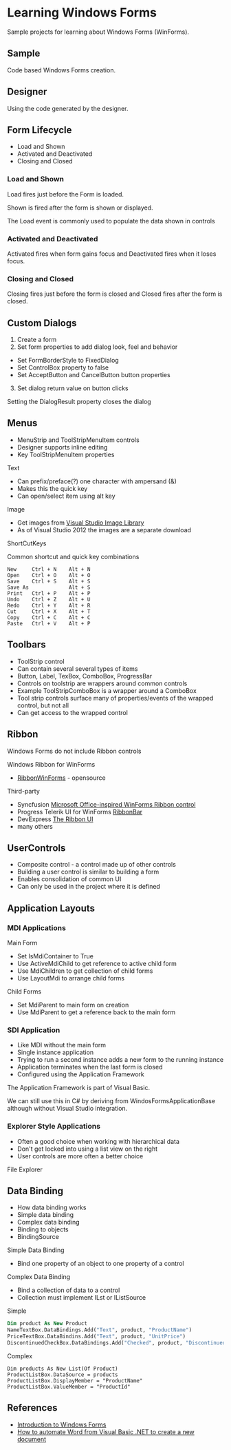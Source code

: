 # Learning Windows Forms

Sample projects for learning about Windows Forms (WinForms).

## Sample

Code based Windows Forms creation.

## Designer

Using the code generated by the designer.

## Form Lifecycle

- Load and Shown
- Activated and Deactivated
- Closing and Closed

### Load and Shown

Load fires just before the Form is loaded.

Shown is fired after the form is shown or displayed.

The Load event is commonly used to populate the data shown in controls

### Activated and Deactivated

Activated fires when form gains focus and Deactivated fires when it loses focus.

### Closing and Closed

Closing fires just before the form is closed and Closed fires after the form is closed.

## Custom Dialogs

1. Create a form 
2. Set form properties to add dialog look, feel and behavior

- Set FormBorderStyle to FixedDialog
- Set ControlBox property to false
- Set AcceptButton and CancelButton button properties

3. Set dialog return value on button clicks

Setting the DialogResult property closes the dialog

## Menus

- MenuStrip and ToolStripMenuItem controls
- Designer supports inline editing
- Key ToolStripMenuItem properties

Text

- Can prefix/preface(?) one character with ampersand (&)
- Makes this the quick key
- Can open/select item using alt key

Image

- Get images from [Visual Studio Image Library](https://www.microsoft.com/en-us/download/details.aspx?id=35825)
- As of Visual Studio 2012 the images are a separate download

ShortCutKeys

Common shortcut and quick key combinations

```
New		Ctrl + N	Alt + N 
Open	Ctrl + O	Alt + O
Save	Ctrl + S	Alt + S
Save As				Alt + S
Print	Ctrl + P	Alt + P
Undo	Ctrl + Z	Alt + U
Redo	Ctrl + Y	Alt + R
Cut		Ctrl + X	Alt + T
Copy	Ctrl + C	Alt + C
Paste	Ctrl + V	Alt + P
```

## Toolbars

- ToolStrip control
- Can contain several several types of items
- Button, Label, TexBox, ComboBox, ProgressBar
- Controls on toolstrip are wrappers around common controls
- Example ToolStripComboBox is a wrapper around a ComboBox
- Tool strip controls surface many of properties/events of the wrapped control, but not all
- Can get access to the wrapped control

## Ribbon

Windows Forms do not include Ribbon controls

Windows Ribbon for WinForms 

- [RibbonWinForms](https://github.com/RibbonWinForms/RibbonWinForms) - opensource

Third-party

- Syncfusion [Microsoft Office-inspired WinForms Ribbon control](https://www.syncfusion.com/winforms-ui-controls/ribbon)
- Progress Telerik UI for WinForms [RibbonBar](https://www.telerik.com/products/winforms/ribbonbar.aspx)
- DevExpress [The Ribbon UI](https://docs.devexpress.com/WindowsForms/118333/Controls-and-Libraries/Ribbon-Bars-and-Menu/Ribbon/The-Ribbon-UI)
- many others

## UserControls

- Composite control - a control made up of other controls
- Building a user control is similar to building a form
- Enables consolidation of common UI
- Can only be used in the project where it is defined

## Application Layouts

### MDI Applications

Main Form

- Set IsMdiContainer to True
- Use ActiveMdiChild to get reference to active child form
- Use MdiChildren to get collection of child forms
- Use LayoutMdi to arrange child forms

Child Forms

- Set MdiParent to main form on creation
- Use MdiParent to get a reference back to the main form

### SDI Application

- Like MDI without the main form
- Single instance application
- Trying to run a second instance adds a new form to the running instance
- Application terminates when the last form is closed
- Configured using the Application Framework

The Application Framework is part of Visual Basic. 

We can still use this in C# by deriving from WindosFormsApplicationBase although without Visual Studio integration.

### Explorer Style Applications

- Often a good choice when working with hierarchical data
- Don't get locked into using a list view on the right
- User controls are more often a better choice

File Explorer

## Data Binding

- How data binding works
- Simple data binding 
- Complex data binding
- Binding to objects
- BindingSource

Simple Data Binding

- Bind one property of an object to one property of a control

Complex Data Binding

- Bind a collection of data to a control
- Collection must implement ILst or IListSource

Simple 

```vb
Dim product As New Product
NameTextBox.DataBindings.Add("Text", product, "ProductName")
PriceTextBox.DataBindins.Add("Text", product, "UnitPrice")
DiscontinuedCheckBox.DataBindings.Add("Checked", product, "Discontinued")
```

Complex

```
Dim products As New List(Of Product)
ProductListBox.DataSource = products
ProductListBox.DisplayMember = "ProductName"
ProductListBox.ValueMember = "ProductId"
```

## References

- [Introduction to Windows Forms](https://app.pluralsight.com/library/courses/windows-forms-introduction-with-visual-basic/table-of-contents)
- [How to automate Word from Visual Basic .NET to create a new document](https://support.microsoft.com/en-ph/help/316383/how-to-automate-word-from-visual-basic-net-to-create-a-new-document)